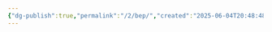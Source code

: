 ```yaml
---
{"dg-publish":true,"permalink":"/2/bep/","created":"2025-06-04T20:48:48.135+09:00","updated":"2025-07-29T21:37:04.399+09:00"}
---
```


